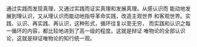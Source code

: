 # 
   通过实践而发现真理，又通过实践而证实真理和发展真理。从感认识而 能动地发展到理认识，又从理认识而能动地指导革命实践，改造主观世界 和客观世界。实践、认识、再实践、再认识，这种形式，循环往复以至无穷， 而实践和认识之每一循环的内容，都比较地进到了高一级的程度。这就是辩证 唯物论的全部认识论，这就是辩证唯物论的知行统一观。 
